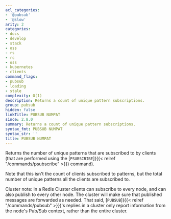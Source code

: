 ```yaml
---
acl_categories:
- '@pubsub'
- '@slow'
arity: 2
categories:
- docs
- develop
- stack
- oss
- rs
- rc
- oss
- kubernetes
- clients
command_flags:
- pubsub
- loading
- stale
complexity: O(1)
description: Returns a count of unique pattern subscriptions.
group: pubsub
hidden: false
linkTitle: PUBSUB NUMPAT
since: 2.8.0
summary: Returns a count of unique pattern subscriptions.
syntax_fmt: PUBSUB NUMPAT
syntax_str: ''
title: PUBSUB NUMPAT
---
```

Returns the number of unique patterns that are subscribed to by clients (that are performed using the [`PSUBSCRIBE`]({{< relref "/commands/psubscribe" >}}) command).

Note that this isn't the count of clients subscribed to patterns, but the total number of unique patterns all the clients are subscribed to.

Cluster note: in a Redis Cluster clients can subscribe to every node, and can also publish to every other node. The cluster will make sure that published messages are forwarded as needed. That said, [`PUBSUB`]({{< relref "/commands/pubsub" >}})'s replies in a cluster only report information from the node's Pub/Sub context, rather than the entire cluster.

